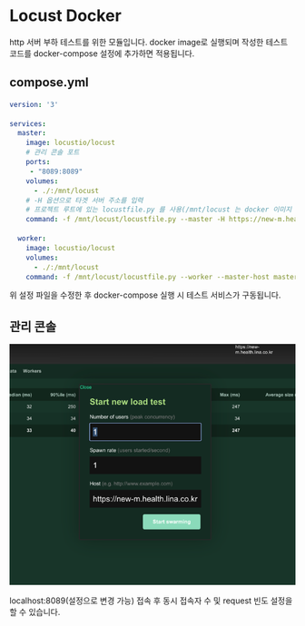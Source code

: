 # Locust Docker

http 서버 부하 테스트를 위한 모듈입니다. docker image로 실행되며 작성한 테스트 코드를 docker-compose 설정에 추가하면 적용됩니다.

## compose.yml

```yaml
version: '3'

services:
  master:
    image: locustio/locust
    # 관리 콘솔 포트
    ports:
     - "8089:8089"
    volumes:
      - ./:/mnt/locust
    # -H 옵션으로 타겟 서버 주소를 입력
    # 프로젝트 루트에 있는 locustfile.py 를 사용(/mnt/locust 는 docker 이미지 내부 경로)
    command: -f /mnt/locust/locustfile.py --master -H https://new-m.health.lina.co.kr

  worker:
    image: locustio/locust
    volumes:
      - ./:/mnt/locust
    command: -f /mnt/locust/locustfile.py --worker --master-host master
```

위 설정 파일을 수정한 후 docker-compose 실행 시 테스트 서비스가 구동됩니다.

## 관리 콘솔

![img.png](img.png)

localhost:8089(설정으로 변경 가능) 접속 후 동시 접속자 수 및 request 빈도 설정을 할 수 있습니다.

